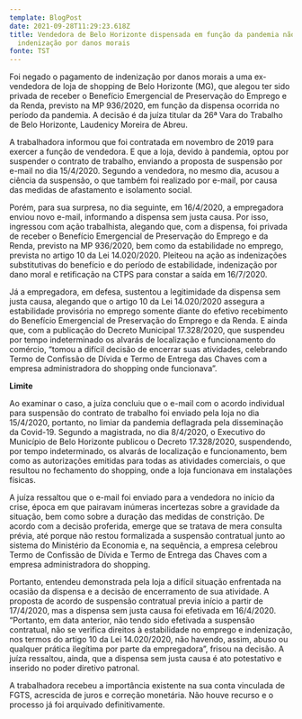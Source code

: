 ```yaml
---
template: BlogPost
date: 2021-09-28T11:29:23.618Z
title: Vendedora de Belo Horizonte dispensada em função da pandemia não consegue
  indenização por danos morais
fonte: TST
---
```

Foi negado o pagamento de indenização por danos morais a uma ex-vendedora de loja de shopping de Belo Horizonte (MG), que alegou ter sido privada de receber o Benefício Emergencial de Preservação do Emprego e da Renda, previsto na MP 936/2020, em função da dispensa ocorrida no período da pandemia. A decisão é da juíza titular da 26ª Vara do Trabalho de Belo Horizonte, Laudenicy Moreira de Abreu.

A trabalhadora informou que foi contratada em novembro de 2019 para exercer a função de vendedora. E que a loja, devido à pandemia, optou por suspender o contrato de trabalho, enviando a proposta de suspensão por e-mail no dia 15/4/2020. Segundo a vendedora, no mesmo dia, acusou a ciência da suspensão, o que também foi realizado por e-mail, por causa das medidas de afastamento e isolamento social.

Porém, para sua surpresa, no dia seguinte, em 16/4/2020, a empregadora enviou novo e-mail, informando a dispensa sem justa causa. Por isso, ingressou com ação trabalhista, alegando que, com a dispensa, foi privada de receber o Benefício Emergencial de Preservação do Emprego e da Renda, previsto na MP 936/2020, bem como da estabilidade no emprego, prevista no artigo 10 da Lei 14.020/2020. Pleiteou na ação as indenizações substitutivas do benefício e do período de estabilidade, indenização por dano moral e retificação na CTPS para constar a saída em 16/7/2020.

Já a empregadora, em defesa, sustentou a legitimidade da dispensa sem justa causa, alegando que o artigo 10 da Lei 14.020/2020 assegura a estabilidade provisória no emprego somente diante do efetivo recebimento do Benefício Emergencial de Preservação do Emprego e da Renda. E ainda que, com a publicação do Decreto Municipal 17.328/2020, que suspendeu por tempo indeterminado os alvarás de localização e funcionamento do comércio, “tomou a difícil decisão de encerrar suas atividades, celebrando Termo de Confissão de Dívida e Termo de Entrega das Chaves com a empresa administradora do shopping onde funcionava”.

**Limite**

Ao examinar o caso, a juíza concluiu que o e-mail com o acordo individual para suspensão do contrato de trabalho foi enviado pela loja no dia 15/4/2020, portanto, no limiar da pandemia deflagrada pela disseminação da Covid-19. Segundo a magistrada, no dia 8/4/2020, o Executivo do Município de Belo Horizonte publicou o Decreto 17.328/2020, suspendendo, por tempo indeterminado, os alvarás de localização e funcionamento, bem como as autorizações emitidas para todas as atividades comerciais, o que resultou no fechamento do shopping, onde a loja funcionava em instalações físicas.

A juíza ressaltou que o e-mail foi enviado para a vendedora no início da crise, época em que pairavam inúmeras incertezas sobre a gravidade da situação, bem como sobre a duração das medidas de constrição. De acordo com a decisão proferida, emerge que se tratava de mera consulta prévia, até porque não restou formalizada a suspensão contratual junto ao sistema do Ministério da Economia e, na sequência, a empresa celebrou Termo de Confissão de Dívida e Termo de Entrega das Chaves com a empresa administradora do shopping.

Portanto, entendeu demonstrada pela loja a difícil situação enfrentada na ocasião da dispensa e a decisão de encerramento de sua atividade. A proposta de acordo de suspensão contratual previa início a partir de 17/4/2020, mas a dispensa sem justa causa foi efetivada em 16/4/2020. “Portanto, em data anterior, não tendo sido efetivada a suspensão contratual, não se verifica direitos à estabilidade no emprego e indenização, nos termos do artigo 10 da Lei 14.020/2020, não havendo, assim, abuso ou qualquer prática ilegítima por parte da empregadora”, frisou na decisão. A juíza ressaltou, ainda, que a dispensa sem justa causa é ato potestativo e inserido no poder diretivo patronal.

A trabalhadora recebeu a importância existente na sua conta vinculada de FGTS, acrescida de juros e correção monetária. Não houve recurso e o processo já foi arquivado definitivamente.